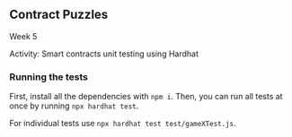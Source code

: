 ## Contract Puzzles

Week 5

Activity: Smart contracts unit testing using Hardhat

### Running the tests

First, install all the dependencies with `npm i`. Then, you can run all tests at once by running `npx hardhat test`.

For individual tests use `npx hardhat test test/gameXTest.js`.
